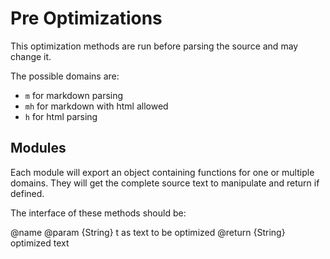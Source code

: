 Pre Optimizations
=================================================
This optimization methods are run before parsing the source and may change it.

The possible domains are:
- `m` for markdown parsing
- `mh` for markdown with html allowed
- `h` for html parsing


Modules
-------------------------------------------------
Each module will export an object containing functions for one or multiple
domains. They will get the complete source text to manipulate and return if
defined.

The interface of these methods should be:

@name <domain>
@param {String} t as text to be optimized
@return {String} optimized text
